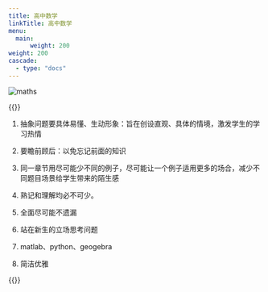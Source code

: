 ```yaml
---
title: 高中数学
linkTitle: 高中数学
menu:
  main:
      weight: 200
weight: 200
cascade:
  - type: "docs"
---
```




![maths](/maths/Figure_1.png)



{{<alert>}}

1. 抽象问题要具体易懂、生动形象：旨在创设直观、具体的情境，激发学生的学习热情

2. 要瞻前顾后：以免忘记前面的知识

3. 同一章节用尽可能少不同的例子，尽可能让一个例子适用更多的场合，减少不同题目场景给学生带来的陌生感

4. 熟记和理解均必不可少。

5. 全面尽可能不遗漏

6. 站在新生的立场思考问题

7. matlab、python、geogebra

8. 简洁优雅

{{</alert>}}

